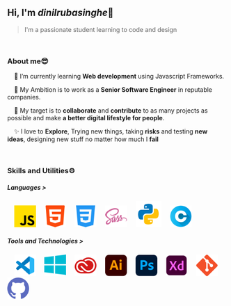 ## Hi, I'm *dinilrubasinghe*👋

> I'm a passionate student learning to code and design

<br/>

### About me😎

  &nbsp;&nbsp;&nbsp;&nbsp;🌱 I’m currently learning **Web development** using Javascript Frameworks.    
  
  &nbsp;&nbsp;&nbsp;&nbsp;👨 My Ambition is to work as a **Senior Software Engineer** in reputable companies.    
  
  &nbsp;&nbsp;&nbsp;&nbsp;🎯 My target is to **collaborate** and **contribute** to as many projects as possible and make **a better digital lifestyle for people**.    
  
  &nbsp;&nbsp;&nbsp;&nbsp;✨ I love to **Explore**, Trying new things, taking **risks** and testing **new ideas**, designing new stuff no matter how much I **fail**

<br/>

### Skills and Utilities⚙️

  ##### Languages >
   &nbsp;&nbsp;&nbsp;&nbsp;<img src="/icons/js.png" alt="Javascript" width="50"/>
   &nbsp;&nbsp;&nbsp;&nbsp;<img src="/icons/html.png" alt="HTML" width="50"/>
   &nbsp;&nbsp;&nbsp;&nbsp;<img src="/icons/css.png" alt="CSS" width="50"/>
   &nbsp;&nbsp;&nbsp;&nbsp;<img src="/icons/sass.png" alt="SASS" width="50"/>
   &nbsp;&nbsp;&nbsp;&nbsp;<img src="/icons/python.png" alt="Python" width="60"/>
   &nbsp;&nbsp;&nbsp;&nbsp;<img src="/icons/c.png" alt="C" width="50"/>
   
   ##### Tools and Technologies >  
   
   &nbsp;&nbsp;&nbsp;&nbsp;<img src="/icons/vscode.png" alt="SASS" width="50"/>
   &nbsp;&nbsp;&nbsp;&nbsp;<img src="/icons/windows.png" alt="SASS" width="50"/>
   &nbsp;&nbsp;&nbsp;&nbsp;<img src="/icons/creative-cloud.png" alt="SASS" width="50"/>
   &nbsp;&nbsp;&nbsp;&nbsp;<img src="/icons/illustrator.png" alt="SASS" width="50"/>
   &nbsp;&nbsp;&nbsp;&nbsp;<img src="/icons/photoshop.png" alt="SASS" width="50"/>
   &nbsp;&nbsp;&nbsp;&nbsp;<img src="/icons/adobe-xd.png" alt="SASS" width="50"/>
   &nbsp;&nbsp;&nbsp;&nbsp;<img src="/icons/git.png" alt="SASS" width="50"/>
   &nbsp;&nbsp;&nbsp;&nbsp;<img src="/icons/github.png" alt="SASS" width="50"/>
